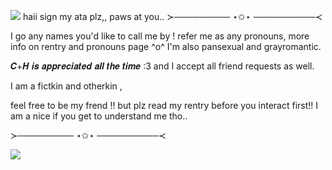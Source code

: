 ![](https://files.catbox.moe/ulfbwb.gif)
 haii sign my ata plz,, paws at you..
 ≻───────── ⋆✩⋆ ──────────≺
 
I go any names you'd like to call me by ! refer me as any pronouns, more info on rentry and pronouns page ^o^ I'm also pansexual and grayromantic. 

 𝑪+𝑯 𝒊𝒔 𝒂𝒑𝒑𝒓𝒆𝒄𝒊𝒂𝒕𝒆𝒅 𝒂𝒍𝒍 𝒕𝒉𝒆 𝒕𝒊𝒎𝒆 :3 and I accept all friend requests as well.

 I am a fictkin and otherkin ,

 feel free to be my frend !! but plz read my rentry before you interact first!! I am a nice if you get to understand me tho.. 
 
  ≻───────── ⋆✩⋆ ──────────≺

 ![](https://files.catbox.moe/02nrl6.gif)
